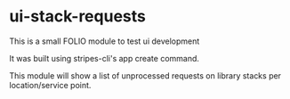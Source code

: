 # ui-stack-requests

This is a small FOLIO module to test ui development 

It was built using stripes-cli's app create command.

This module will show a list of unprocessed requests on library stacks per location/service point.

